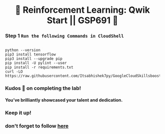 <h1 align="center">
🚀  Reinforcement Learning: Qwik Start || GSP691    🚀
</h1>

### Step 1 **`Run the following Commands in CloudShell`**

```lookml

python --version
pip3 install tensorflow
pip3 install --upgrade pip
pip install -U pylint --user
pip install -r requirements.txt
curl -LO https://raw.githubusercontent.com/Itsabhishek7py/GoogleCloudSkillsboost/refs/heads/main/TensorFlow%3A%20Qwik%20Start/model.ipynb

```

### Kudos 🌟 on completing the lab!

#### You’ve brilliantly showcased your talent and dedication.

### Keep it up!

### don't forget to follow [here](https://youtube.com/@hellodev1?si=1GE3_P0V8xbViLhc)
